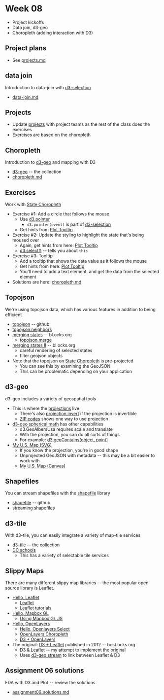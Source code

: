 
# Week 08

* Project kickoffs
* Data join, d3-geo
* Choropleth (adding interaction with D3)

## Project plans

* See [projects.md](../projects.md)

## data join

Introduction to data-join with [d3-selection](https://github.com/d3/d3-selection)

* [data-join.md](./data-join.md)

## Projects

* Update [projects](./projects.md) with project teams as the rest of the class does the exercises
* Exercises are based on the choropleth

## Choropleth

Introduction to [d3-geo](https://github.com/d3/d3-geo) and mapping with D3

* [d3-geo](https://observablehq.com/collection/@d3/d3-geo) -- the collection
* [choropleth.md](./choropleth.md)

## Exercises

Work with [State Choropleth](https://observablehq.com/@d3/state-choropleth)

* Exercise #1: Add a circle that follows the mouse
  * Use [d3.pointer](https://github.com/d3/d3-selection/blob/main/README.md#pointer)
    * `d3.pointer(event)` is part of [d3-selection](https://github.com/d3/d3-selection/blob/main/README.md)
  * Get hints from [Plot Tooltip](https://observablehq.com/@mkfreeman/plot-tooltip)
* Exercise #2: Update the styling to highlight the state that's being moused over
  * Again, get hints from here: [Plot Tooltip](https://observablehq.com/@mkfreeman/plot-tooltip)
  * [d3.select()](https://github.com/d3/d3-selection#select) -- tells you about `this`
* Exercise #3: Tooltip
  * Add a tooltip that shows the data value as it follows the mouse
  * Get hints from here: [Plot Tooltip](https://observablehq.com/@mkfreeman/plot-tooltip)
  * You'll need to add a text element, and get the data from the selected element
* Solutions are here: [choropleth.md](./choropleth.md)

## Topojson

We're using topojson data, which has various features in addition to being efficient

* [topojson](https://github.com/topojson/topojson) -- github
* [topojson.neighbors](https://github.com/topojson/topojson-client/blob/master/README.md#neighbors)
* [merging states](https://bl.ocks.org/mbostock/5416405) -- bl.ocks.org
  * [topojson.merge](https://github.com/topojson/topojson-client/blob/master/README.md#merge)
* [merging states II](https://bl.ocks.org/mbostock/5416440) -- bl.ocks.org
  * careful rendering of selected states
  * filter geojson objects
* Note that the topojson on [State Choropleth](https://observablehq.com/@d3/state-choropleth) is pre-projected
  * You can see this by examining the GeoJSON
  * This can be problematic depending on your application

## d3-geo

d3-geo includes a variety of geospatial tools

* This is where the [projections](https://github.com/d3/d3-geo#projections) live
  * There's also [projection.invert](https://github.com/d3/d3-geo#projection_invert) if the projection is invertible
  * [ZIP codes](https://observablehq.com/@pbogden/zip-codes) shows one way to use projection
* [d3-geo spherical math](https://github.com/d3/d3-geo#spherical-math) has other capabilities
  * d3.GeoAlbersUsa requires scale and translate
  * With the projection, you can do all sorts of things
  * For example: [d3.geoContains(object, point)](https://github.com/d3/d3-geo#geoContains)
* [My U.S. Map (SVG)](https://observablehq.com/@pbogden/my-u-s-map-svg?collection=@pbogden/mapping)
  * If you know the projection, you're in good shape
  * Unprojected GeoJSON with metadata -- this may be a bit easier to work with
  * [My U.S. Map (Canvas)](https://observablehq.com/@pbogden/my-u-s-map-canvas?collection=@pbogden/mapping)

## Shapefiles

You can stream shapefiles with the [shapefile](https://github.com/mbostock/shapefile) library

* [shapefile](https://github.com/mbostock/shapefile) -- github
* [streaming shapefiles](https://observablehq.com/@mbostock/streaming-shapefiles)

## d3-tile

With d3-tile, you can easily integrate a variety of map-tile services

* [d3-tile](https://observablehq.com/collection/@d3/d3-tile) -- the collection
* [DC schools](https://observablehq.com/collection/@pbogden/dc-schools)
  * This has a variety of selectable tile services

## Slippy Maps

There are many different slippy map libraries -- the most popular open source library is Leaflet.

* [Hello, Leaflet](https://observablehq.com/@mbostock/hello-leaflet)
  * [Leaflet](https://observablehq.com/@tmcw/leaflet)
  * [Leaflet tutorials](https://leafletjs.com/examples.html)
* [Hello, Mapbox GL](https://observablehq.com/@mbostock/hello-mapbox-gl)
  * [Using Mapbox GL JS](https://observablehq.com/@tmcw/using-mapbox-gl-js)
* [Hello, OpenLayers](https://observablehq.com/@mbostock/hello-openlayers)
  * [Hello, Openlayers Select](https://observablehq.com/@mbostock/hello-openlayers-select)
  * [OpenLayers Choropleth](https://observablehq.com/@pbogden/choropleth-with-openlayers?collection=@pbogden/openlayers)
  * [D3 + OpenLayers](https://observablehq.com/@pbogden/d3-openlayers?collection=@pbogden/openlayers)
* The original: [D3 + Leaflet](https://bost.ocks.org/mike/leaflet/) published in 2012 -- bost.ocks.org
  * [D3 & Leaflet](https://observablehq.com/@pbogden/d3-leaflet) -- my attempt to implement the original
  * Uses [d3-geo stream](https://github.com/d3/d3-geo#streams) to link between Leaflet & D3

## Assignment 06 solutions

EDA with D3 and Plot -- review the solutions

* [assignment06_solutions.md](./assignment06_solutions.md)


